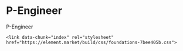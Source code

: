 # P-Engineer
P-Engineer

<!DOCTYPE html>
<html lang="en" style="color-scheme: light">
  <head>
    <meta charset="utf-8">
    <meta http-equiv="X-UA-Compatible" content="IE=edge,chrome=1"/>
    <meta name="renderer" content="webkit|ie-comp|ie-stand"/>
    <meta name="force-rendering" content="webkit"/>
    <meta name="viewport"
      content="
      width=device-width,
      initial-scale=1.0,
      minimum-scale=1.0,
      maximum-scale=1.0,
      user-scalable=no"/>
    <meta content="Element" name="apple-mobile-web-app-title" />
    <meta content="Element" name="application-name" />
    <meta http-equiv="Cache-Control" content="no-cache, no-store, must-revalidate" />
    <meta http-equiv="Pragma" content="no-cache" />
    <meta http-equiv="Expires" content="0" />
    <meta name="keywords" content="The First Community Driven Aggregated NFT Marketplace.  Buy & Sell NFTs across market, Trade to Earn">
    <meta name="description" content="First DID on zkSync Era, the largest omnichain name service thatestablishes your Web3 profile,  powered by LayerZero.">
    <meta property="og:site_name" content="Element Market" />
    <meta property="og:title" content="zkSync Name Service - Collection | Element" />
    <meta property="og:image" content="https://storage.nfte.ai/ebizprod/collection/featured/202304221344125a2877263e084d7198a074e8e5308e44.jpeg" />
    <meta property="og:description" content="First DID on zkSync Era, the largest omnichain name service thatestablishes your Web3 profile,  powered by LayerZero." />
    <meta content='summary_large_image' name='twitter:card' />
    <meta content="@Element_Market" name="twitter:site" />
    <meta content="@Element_Market" name="twitter:creator" />
    <meta content="zkSync Name Service - Collection | Element" name="twitter:title" />
    <meta content="First DID on zkSync Era, the largest omnichain name service thatestablishes your Web3 profile,  powered by LayerZero." name="twitter:description" />
    <meta content="https://storage.nfte.ai/ebizprod/collection/featured/202304221344125a2877263e084d7198a074e8e5308e44.jpeg" name="twitter:image" />
    <title>zkSync Name Service - Collection | Element</title>
    <link href="https://element.market/resource/images/favicon-180.png" rel="apple-touch-icon" sizes="180x180" type="image/png" />
    <link href="https://element.market/resource/images/favicon-32.png" rel="icon" sizes="32x32" type="image/png" />
    <link href="https://element.market/resource/images/favicon-16.png" rel="icon" sizes="16x16" type="image/png" />
    <link href="https://element.market/resource/images/favicon.ico" rel="shortcut icon" type="image/x-icon">
    
    <link data-chunk="index" rel="stylesheet" href="https://element.market/build/css/foundations-7bee405b.css">
<link data-chunk="index" rel="stylesheet" href="https://element.market/build/css/970-c608a07d.css">
<link data-chunk="index" rel="stylesheet" href="https://element.market/build/css/index-ef41e2ac.css">
